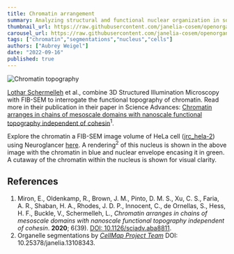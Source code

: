 ```yaml
---
title: Chromatin arrangement
summary: Analyzing structural and functional nuclear organization in somatic cells.
thumbnail_url: https://raw.githubusercontent.com/janelia-cosem/openorganelle-blog/main/assets/chromatin.png
carousel_url: https://raw.githubusercontent.com/janelia-cosem/openorganelle-blog/main/assets/chromatin_carousel.png
tags: ["chromatin","segmentations","nucleus","cells"]
authors: ["Aubrey Weigel"]
date: "2022-09-16"
published: true
---
```

![Chromatin topography](https://raw.githubusercontent.com/janelia-cosem/openorganelle-blog/main/assets/chromatin.png)

[Lothar Schermelleh](https://www.bioch.ox.ac.uk/research/schermelleh) et al., combine 3D Structured Illumination Microscopy with FIB-SEM to interrogate the functional topography of chromatin. Read more in their publication in their paper in Science Advances: [Chromatin arranges in chains of mesoscale domains with nanoscale functional topography independent of cohesin](https://www.science.org/doi/10.1126/sciadv.aba8811)<sup>1</sup>.

Explore the chromatin a FIB-SEM image volume of HeLa cell ([jrc_hela-2](https://openorganelle.janelia.org/datasets/jrc_hela-2)) using Neuroglancer [here](https://tinyurl.com/yb985kks). A rendering<sup>2</sup> of this nucleus is shown in the above image with the chromatin in blue and nuclear envelope encasing it in green. A cutaway of the chromatin within the nucleus is shown for visual clarity.

## References
1. Miron, E., Oldenkamp, R., Brown, J. M., Pinto, D. M. S.,  Xu, C. S., Faria, A. R., Shaban, H. A., Rhodes, J. D. P., Innocent, C., de Ornellas, S., Hess, H. F., Buckle, V., Schermelleh, L., _Chromatin arranges in chains of mesoscale domains with nanoscale functional topography independent of cohesin_. **2020**; 6(39). [DOI: 10.1126/sciadv.aba8811](https://doi.org/10.1126/sciadv.aba8811).
2. Organelle segmentations by [_CellMap Project Team_](https://www.janelia.org/project-team/cellmap) DOI: 10.25378/janelia.13108343.
